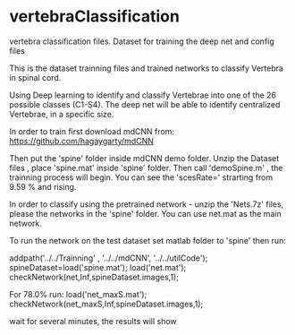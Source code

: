 # vertebraClassification
vertebra classification files. Dataset for training the deep net and config files

This is the dataset trainning files and trained networks to classify Vertebra in spinal cord.

Using Deep learning to identify and classify Vertebrae into one of the 26 possible classes (C1-S4). The deep net will be able to identify centralized Vertebrae, in a specific size. 

In order to train first download mdCNN from:
https://github.com/hagaygarty/mdCNN

Then put the 'spine' folder inside mdCNN demo folder.
Unzip the Dataset files , place 'spine.mat' inside 'spine' folder.
Then call 'demoSpine.m' , the trainning process will begin. You can see the 'scesRate=' strarting from 9.59 % and rising.


In order to classify using the pretrained network - unzip the 'Nets.7z' files, please the networks in the 'spine' folder.
You can use net.mat as the main network.

To run the network on the test dataset set matlab folder to 'spine' then run:

addpath('../../Trainning' , '../../mdCNN', '../../utilCode');
spineDataset=load('spine.mat'); 
load('net.mat');
checkNetwork(net,Inf,spineDataset.images,1);

For 78.0% run:
load('net_maxS.mat');
checkNetwork(net_maxS,Inf,spineDataset.images,1);

wait for several minutes, the results will show


